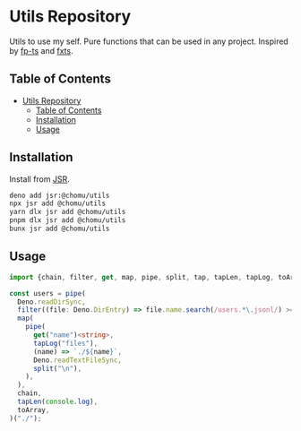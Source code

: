 # Utils Repository

Utils to use my self. Pure functions that can be used in any project. Inspired
by [fp-ts](https://gcanti.github.io/fp-ts/) and [fxts](https://fxts.dev/).

## Table of Contents

- [Utils Repository](#utils-repository)
  - [Table of Contents](#table-of-contents)
  - [Installation](#installation)
  - [Usage](#usage)

## Installation

Install from [JSR](https://jsr.io/@chomu/utils).

```bash
deno add jsr:@chomu/utils
npx jsr add @chomu/utils
yarn dlx jsr add @chomu/utils
pnpm dlx jsr add @chomu/utils
bunx jsr add @chomu/utils
```

## Usage

```ts
import {chain, filter, get, map, pipe, split, tap, tapLen, tapLog, toArray} from "utils";

const users = pipe(
  Deno.readDirSync,
  filter((file: Deno.DirEntry) => file.name.search(/users.*\.jsonl/) >= 0),
  map(
    pipe(
      get("name")<string>,
      tapLog("files"),
      (name) => `./${name}`,
      Deno.readTextFileSync,
      split("\n"),
    ),
  ),
  chain,
  tapLen(console.log),
  toArray,
)("./");

```

